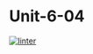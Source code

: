 # Unit-6-04
 [![linter](https://github.com/Tanush-gautam/Unit-6-04/workflows/linter/badge.svg)](https://github.com/marketplace/actions/super-linter)         
